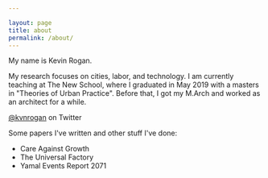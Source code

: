 ```yaml
---

layout: page
title: about
permalink: /about/
---
```


My name is Kevin Rogan.

My research focuses on cities, labor, and technology. I am currently teaching at The New School, where I graduated in May 2019 with a masters in "Theories of Urban Practice". Before that, I got my M.Arch and worked as an architect for a while.

[@kvnrogan](https://twitter.com/kvnrogan) on Twitter

Some papers I've written and other stuff I've done:

* Care Against Growth
* The Universal Factory
* Yamal Events Report 2071
